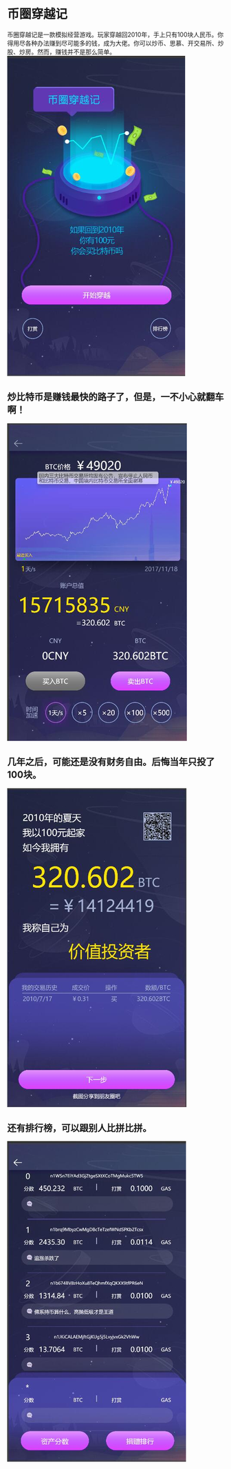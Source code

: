 # 币圈穿越记
币圈穿越记是一款模拟经营游戏。玩家穿越回2010年，手上只有100块人民币。你得用尽各种办法赚到尽可能多的钱，成为大佬。你可以炒币、思慕、开交易所、炒股、炒房。然而，赚钱并不是那么简单。
![](https://github.com/fwdataChain/CryptoTraveler/blob/master/Art/1.jpg?raw=true)

## 炒比特币是赚钱最快的路子了，但是，一不小心就翻车啊！

![](https://github.com/fwdataChain/CryptoTraveler/blob/master/Art/2.jpg?raw=true)

## 几年之后，可能还是没有财务自由。后悔当年只投了100块。

![](https://github.com/fwdataChain/CryptoTraveler/blob/master/Art/3.jpg?raw=true)

## 还有排行榜，可以跟别人比拼比拼。

![](https://github.com/fwdataChain/CryptoTraveler/blob/master/Art/4.jpg?raw=true)